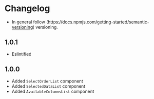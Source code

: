 # Changelog

* In general follow (https://docs.npmjs.com/getting-started/semantic-versioning) versioning.

## 1.0.1
* Eslintified

## 1.0.0
* Added `SelectOrderList` component
* Added `SelectedDataList` component
* Added `AvailableColumnsList` component
